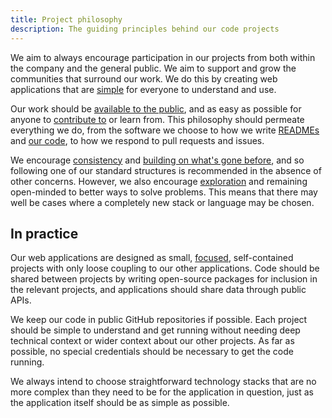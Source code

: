 ```yaml
---
title: Project philosophy
description: The guiding principles behind our code projects
---
```


We aim to always encourage participation in our projects from both within the company and the general public. We aim to support and grow the communities that surround our work. We do this by creating web applications that are [simple](https://en.wikipedia.org/wiki/KISS_principle) for everyone to understand and use.

Our work should be [available to the public](https://en.wikipedia.org/wiki/Open_by_default), and as easy as possible for anyone to [contribute to](https://en.wikipedia.org/wiki/Open_collaboration) or learn from. This philosophy should permeate everything we do, from the software we choose to how we write [READMEs](https://robots.thoughtbot.com/how-to-write-a-great-readme) and [our code](https://developer.gnome.org/programming-guidelines/stable/writing-good-code.html.en), to how we respond to pull requests and issues.

We encourage [consistency](https://uxdesign.cc/design-principle-consistency-6b0cf7e7339f) and [building on what's gone before](https://en.wikipedia.org/wiki/Code_reuse), and so following one of our standard structures is recommended in the absence of other concerns. However, we also encourage [exploration](https://en.wikipedia.org/wiki/Exploratory_programming) and remaining open-minded to better ways to solve problems. This means that there may well be cases where a completely new stack or language may be chosen.

## In practice

Our web applications are designed as small, [focused](https://en.wikipedia.org/wiki/Unix_philosophy#Do_One_Thing_and_Do_It_Well), self-contained projects with only loose coupling to our other applications. Code should be shared between projects by writing open-source packages for inclusion in the relevant projects, and applications should share data through public APIs.

We keep our code in public GitHub repositories if possible. Each project should be simple to understand and get running without needing deep technical context or wider context about our other projects. As far as possible, no special credentials should be necessary to get the code running.

We always intend to choose straightforward technology stacks that are no more complex than they need to be for the application in question, just as the application itself should be as simple as possible.
